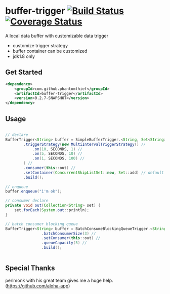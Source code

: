 buffer-trigger [![Build Status](https://travis-ci.org/PhantomThief/buffer-trigger.svg)](https://travis-ci.org/PhantomThief/buffer-trigger) [![Coverage Status](https://coveralls.io/repos/PhantomThief/buffer-trigger/badge.svg?branch=master)](https://coveralls.io/r/PhantomThief/buffer-trigger?branch=master)
=======================

A local data buffer with customizable data trigger

* customize trigger strategy
* buffer container can be customized
* jdk1.8 only

## Get Started

```xml
<dependency>
    <groupId>com.github.phantomthief</groupId>
    <artifactId>buffer-trigger</artifactId>
    <version>0.2.7-SNAPSHOT</version>
</dependency>
```

## Usage

```Java

// declare
BufferTrigger<String> buffer = SimpleBufferTrigger.<String, Set<String>> newBuilder() //
        .triggerStrategy(new MultiIntervalTriggerStrategy() //
            .on(10, SECONDS, 1) //
            .on(5, SECONDS, 10) //
            .on(1, SECONDS, 100) //
        ) //
        .consumer(this::out) //
        .setContainer(ConcurrentSkipListSet::new, Set::add) // default is Collections.newSetFromMap(new ConcurrentHashMap<>())
        .build();
        
// enqueue
buffer.enqueue("i'm ok");

// consumer declare
private void out(Collection<String> set) {
	set.forEach(System.out::println);
}

// batch consumer blocking queue
BufferTrigger<String> buffer = BatchConsumeBlockingQueueTrigger.<String> newBuilder() //
                .batchConsumerSize(3) //
                .setConsumer(this::out) //
                .queueCapacity(5) //
                .build();
    
```

## Special Thanks

perlmonk with his great team gives me a huge help.
(https://github.com/aloha-app)
